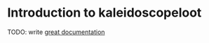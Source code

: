 # Introduction to kaleidoscopeloot

TODO: write [great documentation](http://jacobian.org/writing/what-to-write/)
